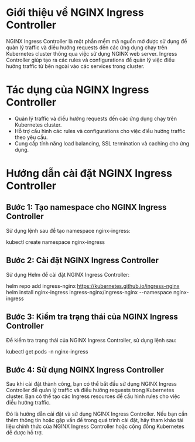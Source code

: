 # Giới thiệu về NGINX Ingress Controller

NGINX Ingress Controller là một phần mềm mã nguồn mở được sử dụng để quản lý traffic và điều hướng requests đến các ứng dụng chạy trên Kubernetes cluster thông qua việc sử dụng NGINX web server. Ingress Controller giúp tạo ra các rules và configurations để quản lý việc điều hướng traffic từ bên ngoài vào các services trong cluster.

# Tác dụng của NGINX Ingress Controller

- Quản lý traffic và điều hướng requests đến các ứng dụng chạy trên Kubernetes cluster.
- Hỗ trợ cấu hình các rules và configurations cho việc điều hướng traffic theo yêu cầu.
- Cung cấp tính năng load balancing, SSL termination và caching cho ứng dụng.

# Hướng dẫn cài đặt NGINX Ingress Controller

## Bước 1: Tạo namespace cho NGINX Ingress Controller

Sử dụng lệnh sau để tạo namespace nginx-ingress:

kubectl create namespace nginx-ingress


## Bước 2: Cài đặt NGINX Ingress Controller

Sử dụng Helm để cài đặt NGINX Ingress Controller:

helm repo add ingress-nginx https://kubernetes.github.io/ingress-nginx
helm install nginx-ingress ingress-nginx/ingress-nginx --namespace nginx-ingress


## Bước 3: Kiểm tra trạng thái của NGINX Ingress Controller

Để kiểm tra trạng thái của NGINX Ingress Controller, sử dụng lệnh sau:

kubectl get pods -n nginx-ingress

## Bước 4: Sử dụng NGINX Ingress Controller

Sau khi cài đặt thành công, bạn có thể bắt đầu sử dụng NGINX Ingress Controller để quản lý traffic và điều hướng requests trong Kubernetes cluster. Bạn có thể tạo các Ingress resources để cấu hình rules cho việc điều hướng traffic.

Đó là hướng dẫn cài đặt và sử dụng NGINX Ingress Controller. Nếu bạn cần thêm thông tin hoặc gặp vấn đề trong quá trình cài đặt, hãy tham khảo tài liệu chính thức của NGINX Ingress Controller hoặc cộng đồng Kubernetes để được hỗ trợ.